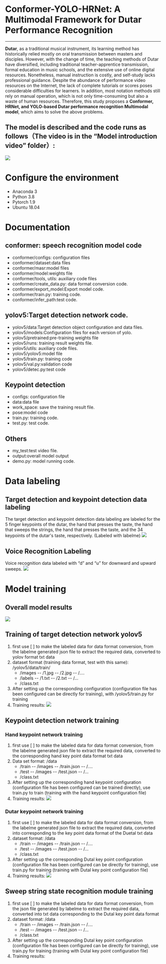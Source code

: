 # Conformer-YOLO-HRNet: A Multimodal Framework for Dutar Performance Recognition

------

**Dutar**, as a traditional musical instrument, its learning method has historically relied mostly on oral transmission between masters and disciples. However, with the change of time, the teaching methods of Dutar have diversified, including traditional teacher-apprentice transmission, formal education in music schools, and the extensive use of online digital resources. Nonetheless, manual instruction is costly, and self-study lacks professional guidance. Despite the abundance of performance video resources on the Internet, the lack of complete tutorials or scores poses considerable difficulties for learners. In addition, most notation methods still rely on manual operation, which is not only time-consuming but also a waste of human resources. Therefore, this study proposes a **Conformer, HRNet, and YOLO-based Dutar performance recognition Multimodal model**, which aims to solve the above problems.

## The model is described and the code runs as follows（The video is in the “Model introduction video” folder）:
![](https://github.com/laqinim13/DPRM/blob/master/DPRM.gif)

# Configure the environment

 - Anaconda 3
 - Python 3.8
 - Pytorch 1.9
 - Ubuntu 18.04

# Documentation
## conformer: speech recognition model code

 - conformer/configs: configuration files
 - conformer/dataset:data files
 - conformer/masr:model files
 - conformer/model:weights file
 - conformer/tools, utils: auxiliary code files
 - conformer/create_data.py: data format conversion code.
 - conformer/export_model:Export model code.
 - conformer/train.py: training code.
 - conformer/infer_path:test code.

## yolov5:Target detection network code.

 - yolov5/data:Target detection object configuration and data files.
 - yolov5/models:Configuration files for each version of yolo.
 - yolov5/pretrained:pre-training weights file
 - yolov5/runs: training result weights file.
 - yolov5/utils: auxiliary code files.
 - yolov5/yolov5:model file
 - yolov5/train.py: training code
 - yolov5/val.py:validation code
 - yolov5/detec.py:test code

## Keypoint detection

 - configs: configuration file
 - data:data file
 - work_space: save the training result file.
 - pose:model code
 - train.py: training code.
 - test.py: test code.
 
## Others
 - my_test:test video file.
 - output:overall model output
 - demo.py: model running code.
 
# Data labeling
## Target detection and keypoint detection data labeling
The target detection and keypoint detection data labeling are labeled for the 5 finger keypoints of the dutar, the hand that presses the taste, the hand that sweeps the strings, the hand that presses the taste, and the 34 keypoints of the dutar's taste, respectively. (Labeled with labelme)
![](https://github.com/laqinim13/DPRM/blob/master/images/label.png)

## Voice Recognition Labeling
 Voice recognition data labeled with “d” and “u” for downward and upward sweeps.
![](https://github.com/laqinim13/DPRM/blob/master/images/qupu.png)

# Model training
## Overall model results
![](https://github.com/laqinim13/DPRM/blob/master/images/jieguo.png)
## Training of target detection network yolov5

 1. first use [ ] to make the labeled data for data format conversion, from the labelme generated json file to extract the required data, converted to yolov format txt data
 2. dataset format (training data format, test with this same):
  /yolov5/data/train/
     - /images
        -- /1.jpg
        -- /2.jpg
        -- /....
     - /labels
        -- /1.txt
        -- /2.txt
        -- /...
     - /class.txt
 3. After setting up the corresponding configuration (configuration file has been configured can be directly for training), with /yolov5/train.py for training
 4. Training results:
![](https://github.com/laqinim13/DPRM/blob/master/images/yolo.png)

## Keypoint detection network training ##
### Hand keypoint network training

 1. first use [ ] to make the labeled data for data format conversion, from the labelme generated json file to extract the required data, converted to the corresponding hand key point data format txt data
 2. Data set format:
  /data
     - /train
        -- /images
        -- /train.json
        -- /....
     - /test
        -- /images
        -- /test.json
        -- /...
     - /class.txt
 3. After setting up the corresponding hand keypoint configuration (configuration file has been configured can be trained directly), use train.py to train (training with the hand keypoint configuration file)
 4. Training results:
![](https://github.com/laqinim13/DPRM/blob/master/images/hand.png)
### Dutar keypoint network training

 1. first use [ ] to make the labeled data for data format conversion, from the labelme generated json file to extract the required data, converted into corresponding to the key point data format of the Duetal txt data
 2. dataset format:
  /data
     - /train
        -- /images
        -- /train.json
        -- /....
     - /test
        -- /images
        -- /test.json
        -- /...
     - /class.txt
 3. After setting up the corresponding Dutal key point configuration (configuration file has been configured can be directly for training), use train.py for training (training with Dutal key point configuration file)
 4. Training results:
![](https://github.com/laqinim13/DPRM/blob/master/images/dutar.png)

## Sweep string state recognition module training
 1. first use [ ] to make the labeled data for data format conversion, from the json file generated by labelme to extract the required data, converted into txt data corresponding to the Dutal key point data format
 2. dataset format:
  /data
     - /train
        -- /images
        -- /train.json
        -- /....
     - /test
        -- /images
        -- /test.json
        -- /...
     - /class.txt
 3. After setting up the corresponding Dutal key point configuration (configuration file has been configured can be directly for training), use train.py for training (training with Dutal key point configuration file)
 4. Training results:
![]()
